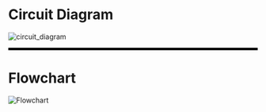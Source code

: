 # Circuit Diagram
![circuit_diagram](https://user-images.githubusercontent.com/98832647/157040533-be914548-cc13-408b-8211-1b249f28dbf0.png)

<hr style="border:2px solid black">

# Flowchart
![Flowchart](https://user-images.githubusercontent.com/98832647/157054605-39babd6c-9b5c-4a20-940d-2adc26378d58.png)

